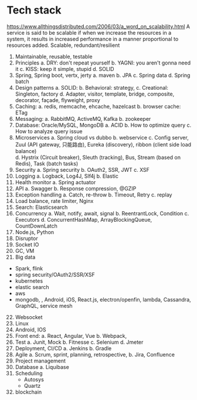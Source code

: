 Tech stack
============
https://www.allthingsdistributed.com/2006/03/a_word_on_scalability.html
A service is said to be scalable if when we increase the resources in a system, it results in increased performance in a manner proportional to resources added.
Scalable, redundant/resilient

1.	Maintainable, reusable, testable
2.	Principles
    a.	DRY: don't repeat yourself
    b.	YAGNI: you aren't gonna need it
    c.	KISS: keep it simple, stupid
    d.	SOLID
3.	Spring, Spring boot, vertx, jerty
    a.	maven
    b.	JPA
    c.	Spring data
    d.	Spring batch
4.	Design patterns
    a.	SOLID: 
    b.	Behavioral: strategy,
    c.	Creational: Singleton, factory
    d.	Adapter, visitor, template, bridge, composite, decorator, façade, flyweight, proxy
5.	Caching: 
    a.	redis, memcache, ehcache, hazelcast
    b.	browser cache: ETag
6.	Messaging: 
    a.	RabbitMQ, ActiveMQ, Kafka
    b.	zookeeper
7.	Database: Oracle/MySQL, MongoDB
    a.	ACID
    b.	How to optimize query
    c.	How to analyze query issue
8.	Microservices
    a.	Spring cloud vs dubbo
    b.	webservice
    c.	Config server, Zuul (API gateway, 只能路由), Eureka (discovery), ribbon (client side load balance)  
    d.	Hystrix (Circuit breaker), Sleuth (tracking), Bus, Stream (based on Redis), Task (batch tasks)
9.	Security
    a.	Spring security
    b.	OAuth2, SSR, JWT
    c.	XSF
10.	Logging
    a.	Logback, Log4J, Slf4j
    b.	Elastic
11.	Health monitor
    a.	Spring actuator
12.	API
    a.	Swagger
    b.	Response compression, @GZIP
13.	Exception handling
    a.	Catch, re-throw
    b.	Timeout, Retry
    c.	replay
14.	Load balance, rate limiter, Nginx
15.	Search: Elasticsearch
16.	Concurrency
    a.	Wait, notify, await, signal
    b.	ReentrantLock, Condition
    c.	Executors
    d.	ConcurrentHashMap, ArrayBlockingQueue, CountDownLatch
17.	Node.js, Python
18.	Disruptor
19.	Socket IO
20.	GC, VM
21.	Big data
  - Spark, flink
  - spring security/OAuth2/SSR/XSF
  - kubernetes
  - elastic search
  - aws
  - mongodb, , Android, iOS, React.js, electron/openfin, lambda, Cassandra, GraphQL, service mesh
22.	Websocket
23.	Linux
24.	Android, IOS
25.	Front end:
    a.	React, Angular, Vue
    b.	Webpack, 
26.	Test
    a.	Junit, Mock
    b.	Fitnesse
    c.	Selenium
    d.	Jmeter
27.	Deployment, CI/CD
    a.	Jenkins
    b.	Gradle
28.	Agile
    a.	Scrum, sprint, planning, retrospective, 
    b.	Jira, Confluence
29.	Project management
30.	Database
    a.	Liquibase
31.	Scheduling
    - Autosys
    - Quartz
32. blockchain




